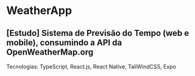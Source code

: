 # WeatherApp
## [Estudo] Sistema de Previsão do Tempo (web e mobile), consumindo a API da OpenWeatherMap.org

Tecnologias: TypeScript, React.js, React Native, TailWindCSS, Expo
